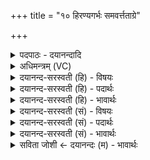 +++
title = "१० हिरण्यगर्भः समवर्त्तताग्रे"

+++
<details><summary>पदपाठः - दयानन्दादि</summary>

हि॒र॒ण्य॒ग॒र्भ इति॑ हिरण्यऽग॒र्भः। सम्। अ॒व॒र्त्त॒त॒। अग्रे॑। भू॒तस्य॑। जा॒तः। पतिः॑। एकः॑। आ॒सी॒त्। सः। दा॒धा॒र॒। पृ॒थि॒वीम्। द्याम्। उ॒त। इ॒माम्। कस्मै॑। दे॒वाय॑। ह॒विषा॑। वि॒धे॒म॒। १०।
</details>

<details><summary>अधिमन्त्रम् (VC)</summary>

- हिरण्यगर्भो देवता
- प्रजापतिर्ऋषिः
- त्रिष्टुप्
- धैवतः
</details>

<details><summary>दयानन्द-सरस्वती (हि) - विषयः</summary>

अब परमात्मा कैसा है, इस विषय को अगले मन्त्र में कहा है ॥
</details>

<details><summary>दयानन्द-सरस्वती (हि) - पदार्थः</summary>

पदार्थान्वयभाषाः -  हे मनुष्यो ! जैसे हम लोग जो (हिरण्यगर्भः) सूर्यादि तेजवाले पदार्थ जिसके भीतर हैं, वह परमात्मा (जातः) प्रादुर्भूत और (भूतस्य) उत्पन्न हुए जगत् का (एकः) असहाय एक (अग्रे) भूमि आदि सृष्टि से पहिले भी (पतिः) पालन करने हारा (आसीत्) है और सब का प्रकाश करनेवाला (अवर्त्तत) वर्त्तमान हुआ (सः) वह (पृथिवीम्) अपनी आकर्षण शक्ति से पृथिवी (उत) और (द्याम्) प्रकाश को (सम् दाधार) अच्छे प्रकार धारण करता है तथा जो (इमाम्) इस सृष्टि को बनाता हुआ अर्थात् जिसने सृष्टि की उस (कस्मै) सुख करने हारे (देवाय) प्रकाशमान परमात्मा के लिये (हविषा) होम करने योग्य पदार्थ से (विधेम) सेवन का विधान करें, वैसे तुम लोग भी सेवन का विधान करो ॥१० ॥
</details>

<details><summary>दयानन्द-सरस्वती (हि) - भावार्थः</summary>

भावार्थभाषाः -  इस मन्त्र में वाचकलुप्तोपमालङ्कार है। हे मनुष्यो ! जिस परमात्मा ने अपने सामर्थ्य से सूर्य आदि समस्त जगत् को बनाया और धारण किया है, उसी की उपासना किया करो ॥१० ॥
</details>

<details><summary>दयानन्द-सरस्वती (सं) - विषयः</summary>

अथ परमात्मा कीदृशोऽस्तीत्याह ॥
</details>

<details><summary>दयानन्द-सरस्वती (सं) - पदार्थः</summary>

पदार्थान्वयभाषाः -  हे मनुष्याः ! यथा वयं यो हिरण्यगर्भो जातो जातस्य भूतस्यैकोऽग्रे पतिरासीत् सर्वप्रकाशेऽवर्त्तत स पृथिवीमुत द्यां संदाधार। य इमां सृष्टिं कृतवाँस्तस्मै कस्मै देवाय परमेश्वराय हविषा विधेम तथा यूयमपि विधत्त ॥१० ॥
</details>

<details><summary>दयानन्द-सरस्वती (सं) - भावार्थः</summary>

भावार्थभाषाः -  अत्र वाचकलुप्तोपमालङ्कारः। हे मनुष्याः ! येन परमेश्वरेण सूर्यादि सर्वं जगन्निर्मितं स्वसामर्थ्येन धृतं च तस्यैवोपासनां कुरुत ॥१० ॥
</details>

<details><summary>सविता जोशी ← दयानन्दः (म) - भावार्थः</summary>

भावार्थभाषाः -  या मंत्रात वाचकलुप्तोपमालंकार आहे. हे माणसांनो ! ज्या परमेश्वराने आपल्या सामर्थ्याने सूर्य इत्यादी संपूर्ण जगाला उत्पन्न केलेले आहे व धारण केलेले आहे त्याचीच उपासना करा.
</details>